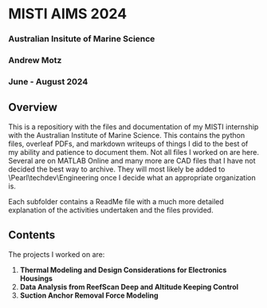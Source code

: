 # MISTI AIMS 2024
### Australian Insitute of Marine Science
### Andrew Motz
### June - August 2024

## Overview
This is a repositiory with the files and documentation of my MISTI internship with the Australian Institute of Marine Science. This contains the python files, overleaf PDFs, and markdown writeups of things I did to the best of my ability and patience to document them. Not all files I worked on are here. Several are on MATLAB Online and many more are CAD files that I have not decided the best way to archive. They will most likely be added to \\Pearl\techdev\Engineering once I decide what an appropriate organization is.

Each subfolder contains a ReadMe file with a much more detailed explanation of the activities undertaken and the files provided.

## Contents
The projects I worked on are:
1) **Thermal Modeling and Design Considerations for Electronics Housings**
2) **Data Analysis from ReefScan Deep and Altitude Keeping Control**
3) **Suction Anchor Removal Force Modeling**
